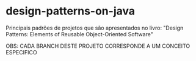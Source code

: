 # design-patterns-on-java
Principais padrões de projetos que são apresentados no livro: "Design Patterns: Elements of Reusable Object-Oriented Software"

OBS: CADA BRANCH DESTE PROJETO CORRESPONDE A UM CONCEITO ESPECIFICO
